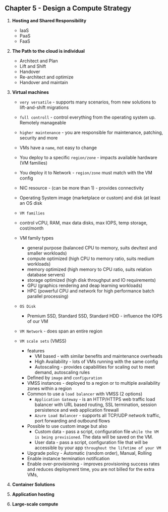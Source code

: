 ## Chapter 5 - Design a Compute Strategy

1. **Hosting and Shared Responsibility**

   - IaaS
   - PaaS
   - FaaS 
   
2. **The Path to the cloud is individual**

   - Architect and Plan
   - Lift and Shift
   - Handover
   - Re-architect and optimize
   - Handover and maintain

3. **Virtual machines**
    - `very versatile` - supports many scenarios, from new solutions to lift-and-shift migrations
    - `full controll` - control everything from the operating system up. Remotely manageable
    - `higher maintenance` - you are responsible for maintenance, patching, security and more

    - VMs have a `name`, not easy to change
    - You deploy to a specific `region/zone` - impacts available hardware (VM families)
    - You deploy it to Network - `region/zone` must match with the VM config
    - NIC resource - (can be more than 1) - provides connectivity
    - Operating System image (marketplace or custom) and disk (at least an OS disk

    - `VM families`
    - control vCPU, RAM, max data disks, max IOPS, temp storage, cost/month
    - VM family types
        - general purpose (balanced CPU to memory, suits dev/test and smaller workloads)
        - compute optimized (high CPU to memory ratio, suits medium workloads)
        - memory optimized (high memory to CPU ratio, suits relation database servers)
        - storage optimized (high disk throughput and IO requirements)
        - GPU (graphics rendering and deap learning workloads)
        - HPC (powerful CPU and network for high performance batch parallel processing)

    - `OS Disk`
        - Premium SSD, Standard SSD, Standard HDD - influence the IOPS of our VM

    - `VM Network` - does span an entire region

    - `VM scale sets` (VMSS)
        - features
            - VM based - with similar benefits and maintenance overheads
            - High Availability - lots of VMs running with the same config
            - Autoscaling - provides capabilities for scaling out to meet demand, autoscaling rules
        - Defined by `image` and `configuration`
        - VMSS instances - deployed to a region or to multiple availability zones within a region
        - Common to use a `load balancer` with VMSS (2 options)
            - `Application Gateway` - is an HTTP/HTTPS web traffic load balancer with URL based routing, SSL
              termination, session persistence and web application firewall
            - `Azure Load Balancer` - supports all TCP/UDP network traffic, port forwarding and outbound flows
        - Possible to use custom image but also
            - Custom data - pass a script, configuration file `while the VM is being previsioned`. The data will be
              saved on the VM.
            - User data - pass a script, configuration file that will be accessible by your
              app `throughout the lifetime of your VM`
        - Upgrade policy - Automatic (random order), Manual, Rolling
        - Enable instance termination notification
        - Enable over-provisioning - improves provisioning success rates and reduces deployment time, you are not billed
          for the extra VMs,

4. **Container Solutions** 

5. **Application hosting**

6. **Large-scale compute**